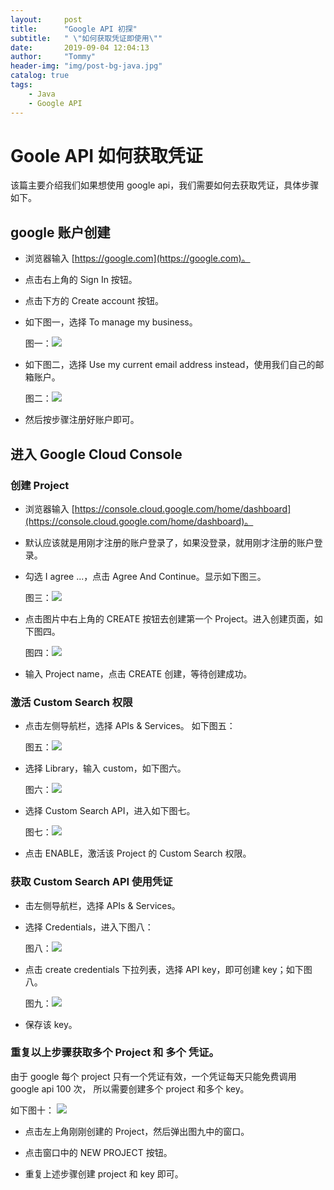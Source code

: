 ```yaml
---
layout:     post
title:      "Google API 初探"
subtitle:   " \"如何获取凭证即使用\""
date:       2019-09-04 12:04:13
author:     "Tommy"
header-img: "img/post-bg-java.jpg"
catalog: true
tags:
    - Java
    - Google API
---
```


# Goole API 如何获取凭证
该篇主要介绍我们如果想使用 google api，我们需要如何去获取凭证，具体步骤如下。

## google 账户创建

- 浏览器输入 [https://google.com](https://google.com)。

- 点击右上角的 Sign In 按钮。

- 点击下方的 Create account 按钮。

- 如下图一，选择 To manage my business。
    
    图一：<img src="/img/google/googleapi/1.png">

- 如下图二，选择 Use my current email address instead，使用我们自己的邮箱账户。

    图二：<img src="/img/google/googleapi/2.png">  

- 然后按步骤注册好账户即可。

## 进入 Google Cloud Console

### 创建 Project

- 浏览器输入 [https://console.cloud.google.com/home/dashboard](https://console.cloud.google.com/home/dashboard)。

- 默认应该就是用刚才注册的账户登录了，如果没登录，就用刚才注册的账户登录。

- 勾选 I agree ...，点击 Agree And Continue。显示如下图三。
    
    图三：<img src="/img/google/googleapi/3.png">
   
- 点击图片中右上角的 CREATE 按钮去创建第一个 Project。进入创建页面，如下图四。

    图四：<img src="/img/google/googleapi/4.png">
    
- 输入 Project name，点击 CREATE 创建，等待创建成功。

### 激活 Custom Search 权限

- 点击左侧导航栏，选择 APIs & Services。 如下图五：

    图五：<img src="/img/google/googleapi/5.png">

- 选择 Library，输入 custom，如下图六。
    
    图六：<img src="/img/google/googleapi/6.png">
    
- 选择 Custom Search API，进入如下图七。

    图七：<img src="/img/google/googleapi/7.png">
    
- 点击 ENABLE，激活该 Project 的 Custom Search 权限。

### 获取 Custom Search API 使用凭证

- 击左侧导航栏，选择 APIs & Services。

- 选择 Credentials，进入下图八：

    图八：<img src="/img/google/googleapi/8.png">
    
- 点击 create credentials 下拉列表，选择 API key，即可创建 key；如下图八。

    图九：<img src="/img/google/googleapi/9.png">

- 保存该 key。

### 重复以上步骤获取多个 Project 和 多个 凭证。
由于 google 每个 project 只有一个凭证有效，一个凭证每天只能免费调用 google api 100 次，
所以需要创建多个 project 和多个 key。

如下图十：
<img src="/img/google/googleapi/10.png">

- 点击左上角刚刚创建的 Project，然后弹出图九中的窗口。

- 点击窗口中的 NEW PROJECT 按钮。

- 重复上述步骤创建 project 和 key 即可。